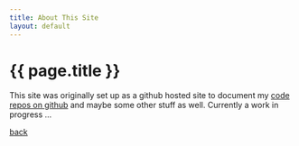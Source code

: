 ```yaml
---
title: About This Site
layout: default
---
```

# {{ page.title }}

This site was originally set up as a github hosted site to document my [code repos on github](https://github.com/markwdavies) and maybe some other stuff as well.
Currently a work in progress ...

[back](./)